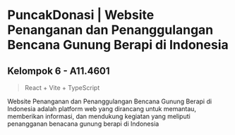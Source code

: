 # PuncakDonasi | Website Penanganan dan Penanggulangan Bencana Gunung Berapi di Indonesia

## Kelompok 6 - A11.4601

> React + Vite + TypeScript

Website Penanganan dan Penanggulangan Bencana Gunung Berapi di Indonesia adalah
platform web yang dirancang untuk memantau, memberikan informasi, dan mendukung kegiatan
yang meliputi penangganan benacana gunung berapi di Indonesia
